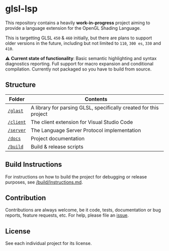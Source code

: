 # glsl-lsp
This repository contains a heavily **work-in-progress** project aiming to provide a language extension for the OpenGL Shading Language.

This is targetting GLSL `450` & `460` initially, but there are plans to support older versions in the future, including but not limited to `110`, `300 es`, `330` and `410`.

⚠ **Current state of functionality**: Basic semantic highlighting and syntax diagnostics reporting. Full support for macro expansion and conditional compilation. Currently not packaged so you have to build from source.

## Structure
|Folder|Contents|
|-|-|
|[`/glast`](/glast)|A library for parsing GLSL, specifically created for this project|
|[`/client`](/client)|The client extension for Visual Studio Code|
|[`/server`](/server)|The Language Server Protocol implementation|
|[`/docs`](/docs)|Project documentation|
|[`/build`](/build)|Build & release scripts|

## Build Instructions
For instructions on how to build the project for debugging or release purposes, see [/build/Instructions.md](/build/Instructions.md).

## Contribution
Contributions are always welcome, be it code, tests, documentation or bug reports, feature requests, etc. <!-- Please see the [contribution guide]() for more details.--> For help, please file an [issue](https://github.com/KubaP/glsl-lsp/issues).

## License
See each individual project for its license.
